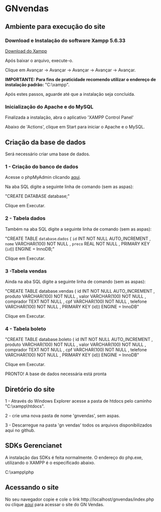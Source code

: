 # GNvendas

## Ambiente para execução do site

### Download e Instalação do software Xampp 5.6.33
[Download do Xampp](https://downloadsapachefriends.global.ssl.fastly.net/5.6.33/xampp-win32-5.6.33-0-VC11-installer.exe?from_af=true)

Após baixar o arquivo, execute-o.

Clique em Avançar -> Avançar -> Avançar -> Avançar -> Avançar.

**IMPORTANTE: Para fins de praticidade recomendo utilizar o endereço de instalação padrão:** "C:\xampp".

Após estes passos, aguarde até que a instalação seja concluída.

### Inicialização do Apache e do MySQL

Finalizada a instalação, abra o aplicativo 'XAMPP Control Panel'

Abaixo de 'Actions', clique em Start para iniciar o Apache e o MySQL.


## Criação da base de dados

Será necessário criar uma base de dados. 

### 1 - Criação do banco de dados

Acesse o phpMyAdmin clicando [aqui](http://localhost/phpmyadmin/index.php).

Na aba SQL digite a seguinte linha de comando (sem as aspas):

"CREATE DATABASE database;"

Clique em Executar.

### 2 - Tabela dados

Também na aba SQL digite a seguinte linha de comando (sem as aspas):

"CREATE TABLE `database`.`dados` ( `id` INT NOT NULL AUTO_INCREMENT , `nome` VARCHAR(100) NOT NULL , `preco` REAL NOT NULL , PRIMARY KEY (`id`)) ENGINE = InnoDB;"

Clique em Executar.

### 3 -Tabela vendas

Ainda na aba SQL digite a seguinte linha de comando (sem as aspas):

"CREATE TABLE database.vendas ( id INT NOT NULL AUTO_INCREMENT , produto VARCHAR(100) NOT NULL , valor VARCHAR(100) NOT NULL , comprador TEXT NOT NULL , cpf VARCHAR(100) NOT NULL , telefone VARCHAR(100) NOT NULL , PRIMARY KEY (id)) ENGINE = InnoDB"

Clique em Executar.

### 4 - Tabela boleto

"CREATE TABLE database.boleto ( id INT NOT NULL AUTO_INCREMENT , produto VARCHAR(100) NOT NULL , valor VARCHAR(100) NOT NULL , comprador TEXT NOT NULL , cpf VARCHAR(100) NOT NULL , telefone VARCHAR(100) NOT NULL , PRIMARY KEY (id)) ENGINE = InnoDB"

Clique em Executar.

PRONTO! A base de dados necessária está pronta

## Diretório do site

1 - Através do Windows Explorer acesse a pasta de htdocs pelo caminho "C:\xampp\htdocs".

2 - crie uma nova pasta de nome 'gnvendas', sem aspas.

3 - Descarregue na pasta 'gn vendas' todos os arquivos disponibilizados aqui no github.

## SDKs Gerencianet

A instalação das SDKs é feita normalmente. O endereço do php.exe, utilizando o XAMPP é o especificado abaixo.

C:\xampp\php

## Acessando o site

No seu navegador copie e cole o link http://localhost/gnvendas/index.php ou clique [aqui](http://localhost/gnvendas/index.php) para acessar o site do GN Vendas. 
